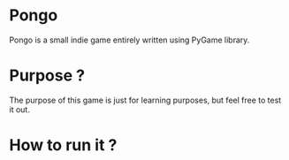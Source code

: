 # Pongo
Pongo is a small indie game entirely written using PyGame library.
# Purpose ?
The purpose of this game is just for learning purposes, but feel free to test it out.
# How to run it ?

